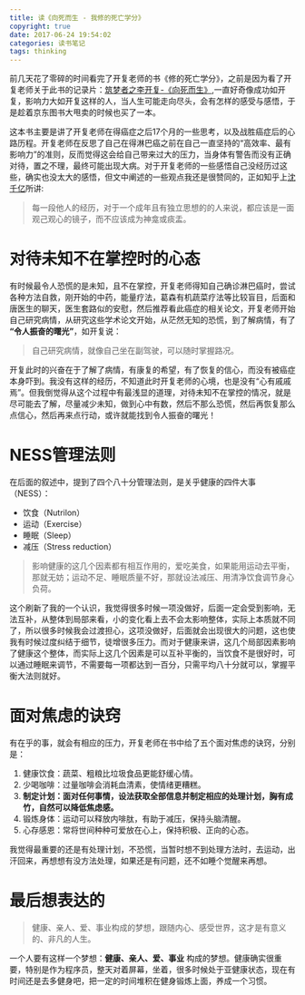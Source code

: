 ```yaml
---
title: 读《向死而生 - 我修的死亡学分》
copyright: true
date: 2017-06-24 19:54:02
categories: 读书笔记
tags: thinking
---
```


前几天花了零碎的时间看完了开复老师的书《修的死亡学分》，之前是因为看了开复老师关于此书的记录片：[筑梦者之李开复-《向死而生》](https://v.qq.com/x/page/e01581hmi3j.html),一直好奇像成功如开复，影响力大如开复这样的人，当人生可能走向尽头，会有怎样的感受与感悟，于是趁着京东图书大甩卖的时候也买了一本。
<!-- more -->

这本书主要是讲了开复老师在得癌症之后17个月的一些思考，以及战胜癌症后的心路历程。开复老师在反思了自己在得淋巴癌之前在自己一直坚持的“高效率、最有影响力”的准则，反而觉得这会给自己带来过大的压力，当身体有警告而没有正确对待，置之不理，最终可能出现大病。对于开复老师的一些感悟自己没经历过这些，确实也没太大的感悟，但文中阐述的一些观点我还是很赞同的，正如知乎上[沈千亿](https://www.zhihu.com/question/31693540)所讲:

> 每一段他人的经历，对于一个成年且有独立思想的的人来说，都应该是一面观己观心的镜子，而不应该成为神龛或痰盂。

# 对待未知不在掌控时的心态

有时候最令人恐慌的是未知，且不在掌控，开复老师得知自己确诊淋巴癌时，尝试各种方法自救，刚开始的中药，能量疗法，葛森有机蔬菜疗法等比较盲目，后面和唐医生的聊天，医生套路似的安慰，然后推荐看此癌症的相关论文，开复老师开始自己研究病情，从研究这些学术论文开始，从茫然无知的恐慌，到了解病情，有了 **“令人振奋的曙光”**，如开复说：
> 自己研究病情，就像自己坐在副驾驶，可以随时掌握路况。

开复此时的兴奋在于了解了病情，有康复的希望，有了恢复的信心，而没有被癌症本身吓到。我没有这样的经历，不知道此时开复老师的心境，也是没有“心有戚戚焉”。但我倒觉得从这个过程中有最浅显的道理，对待未知不在掌控的情况，就是尽可能去了解，尽量减少未知，做到心中有数，然后不那么恐慌，然后再恢复那么点信心，然后再来点行动，或许就能找到令人振奋的曙光！

# NESS管理法则

在后面的叙述中，提到了四个八十分管理法则，是关乎健康的四件大事（NESS）：
- 饮食（Nutrilon）
- 运动（Exercise）
- 睡眠（Sleep）
- 减压（Stress reduction）

> 影响健康的这几个因素都有相互作用的，爱吃美食，如果能用运动去平衡，那就无妨；运动不足、睡眠质量不好，那就设法减压、用清净饮食调节身心负荷。

这个刷新了我的一个认识，我觉得很多时候一项没做好，后面一定会受到影响，无法互补，从整体到局部来看，小的变化看上去不会太影响整体，实际上本质就不同了，所以很多时候我会过渡担心，这项没做好，后面就会出现很大的问题，这也使我有时候过度纠结于细节，徒增很多压力。而对于健康来讲，这几个局部因素影响了健康这个整体，而实际上这几个因素是可以互补平衡的，当饮食不是很好时，可以通过睡眠来调节，不需要每一项都达到一百分，只需平均八十分就可以，掌握平衡大法则就好。

# 面对焦虑的诀窍

有在乎的事，就会有相应的压力，开复老师在书中给了五个面对焦虑的诀窍，分别是：
1. 健康饮食：蔬菜、粗粮比垃圾食品更能舒缓心情。
2. 少喝咖啡：过量咖啡会消耗血清素，使情绪更糟糕。
3. **制定计划：面对任何事情，设法获取全部信息并制定相应的处理计划，胸有成竹，自然可以降低焦虑感。**
4. 锻炼身体：运动可以释放内啡肽，有助于减压，保持头脑清醒。
5. 心存感恩：常将世间种种可爱放在心上，保持积极、正向的心态。

我觉得最重要的还是有处理计划，不恐慌，当暂时想不到处理方法时，去运动，出汗回来，再想想有没方法处理，如果还是有问题，还不如睡个觉醒来再想。

# 最后想表达的

> 健康、亲人、爱、事业构成的梦想，跟随内心、感受世界，这才是有意义的、非凡的人生。

一个人要有这样一个梦想：**健康、亲人、爱、事业** 构成的梦想。健康确实很重要，特别是作为程序员，整天对着屏幕，坐着，很多时候处于亚健康状态，现在有时间还是去多健身吧，把一定的时间堆积在健身锻炼上面，养成一个习惯。
